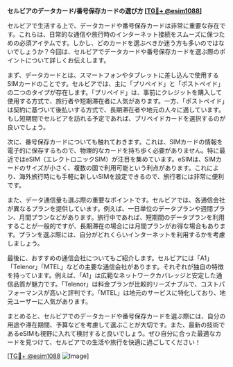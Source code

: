 **セルビアのデータカード/番号保存カードの選び方 [[TG💪+ @esim1088](https://t.me/s/esim1088)]**

セルビアで生活する上で、データカードや番号保存カードは非常に重要な存在です。これらは、日常的な通信や旅行時のインターネット接続をスムーズに保つための必須アイテムです。しかし、どのカードを選ぶべきか迷う方も多いのではないでしょうか？今回は、セルビアでデータカードや番号保存カードを選ぶ際のポイントについて詳しくお伝えします。

まず、データカードとは、スマートフォンやタブレットに差し込んで使用するSIMカードのことです。セルビアでは、主に「プリペイド」と「ポストペイド」の二つのタイプが存在します。「プリペイド」は、事前にクレジットを購入して使用する方式で、旅行者や短期滞在者に人気があります。一方、「ポストペイド」は契約に基づいて後払いする方式で、長期滞在者や地元の人々に適しています。もし短期間でセルビアを訪れる予定であれば、プリペイドカードを選択するのが良いでしょう。

次に、番号保存カードについても触れておきます。これは、SIMカードの情報を電子的に保存するもので、物理的なカードを持ち歩く必要がありません。特に最近ではeSIM（エレクトロニックSIM）が注目を集めています。eSIMは、SIMカードのサイズが小さく、複数の国で利用可能という利点があります。これにより、海外旅行時にも手軽に新しいSIMを設定できるので、旅行者には非常に便利です。

また、データ通信量も選ぶ際の重要なポイントです。セルビアでは、各通信会社が異なるプランを提供しています。例えば、一日単位のデータプランや週間プラン、月間プランなどがあります。旅行中であれば、短期間のデータプランを利用することが一般的ですが、長期滞在の場合には月間プランがお得な場合もあります。プランを選ぶ際には、自分がどれくらいインターネットを利用するかを考慮しましょう。

最後に、おすすめの通信会社についてもご紹介します。セルビアには「A1」「Telenor」「MTEL」などの主要な通信会社があります。それぞれが独自の特徴を持っています。例えば、「A1」は広範なネットワークカバレッジと安定した通信品質が魅力です。「Telenor」は料金プランが比較的リーズナブルで、コストパフォーマンスが高いと評判です。「MTEL」は地元のサービスに特化しており、地元ユーザーに人気があります。

まとめると、セルビアでのデータカードや番号保存カードを選ぶ際には、自分の用途や滞在期間、予算などを考慮して選ぶことが大切です。また、最新の技術であるeSIMも視野に入れて検討すると良いでしょう。ぜひ自分に合った最適なカードを見つけて、セルビアでの生活や旅行を快適に過ごしてください！

[[TG💪+ @esim1088](https://t.me/s/esim1088) ![Image](https://i.postimg.cc/Y0z9fWf4/image.png)]